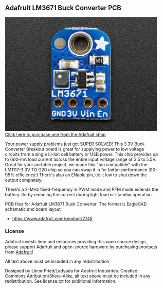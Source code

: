 ## Adafruit LM3671 Buck Converter PCB
<a href="http://www.adafruit.com/products/2745"><img src="assets/image.jpg?raw=true" width="500px"><br/>
Click here to purchase one from the Adafruit shop</a>

Your power supply problems just got SUPER SOLVED! This 3.3V Buck Converter Breakout board is great for supplying power to low voltage circuits from a single Li-Ion cell battery or USB power.  This chip provides up to 600-mA load current across the entire input voltage range of 3.5 to 5.5V.  Great for your portable project, we made this "pin compatible" with the LM1117-3.3V TO-220 chip so you can swap it in for better performance (90-95% efficiency!) There's also an ENable pin, tie it low to shut down the output completely.

There's a 2-MHz fixed-frequency in PWM mode and PFM mode extends the battery life by reducing the current during light load or standby operation.

PCB files for Adafruit LM3671 Buck Converter. The format is EagleCAD schematic and board layout
- https://www.adafruit.com/product/2745

### License

Adafruit invests time and resources providing this open source design, please support Adafruit and open-source hardware by purchasing products from [Adafruit](https://www.adafruit.com)!

All text above must be included in any redistribution

Designed by Limor Fried/Ladyada for Adafruit Industries.
Creative Commons Attribution/Share-Alike, all text above must be included in any redistribution. 
See license.txt for additional information.
